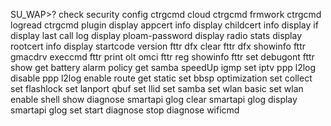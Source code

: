 SU_WAP>?
check security config
ctrgcmd cloud
ctrgcmd frmwork
ctrgcmd logread
ctrgcmd plugin
display appcert info
display childcert info
display if
display last call log
display ploam-password
display radio stats
display rootcert info
display startcode version
fttr dfx clear
fttr dfx showinfo
fttr gmacdrv execcmd
fttr print olt omci
fttr reg showinfo
fttr set debugont
fttr show
get battery alarm policy
get samba speedUp
igmp set iptv
ppp l2log disable
ppp l2log enable
route get static
set bbsp optimization
set collect
set flashlock
set lanport qbuf
set llid
set samba
set wlan basic
set wlan enable
shell
show diagnose
smartapi glog clear
smartapi glog display
smartapi glog set
start diagnose
stop diagnose
wificmd

